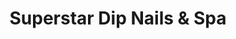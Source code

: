---
title: "Superstar Dip Nails & Spa"
url: /south-hill/superstar-dip-nails-und-spa/
shop: Kosmetik
---